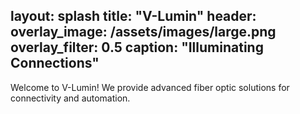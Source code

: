 layout: splash
title: "V-Lumin"
header:
  overlay_image: /assets/images/large.png
  overlay_filter: 0.5
  caption: "Illuminating Connections"
---
Welcome to V-Lumin! We provide advanced fiber optic solutions for connectivity and automation.